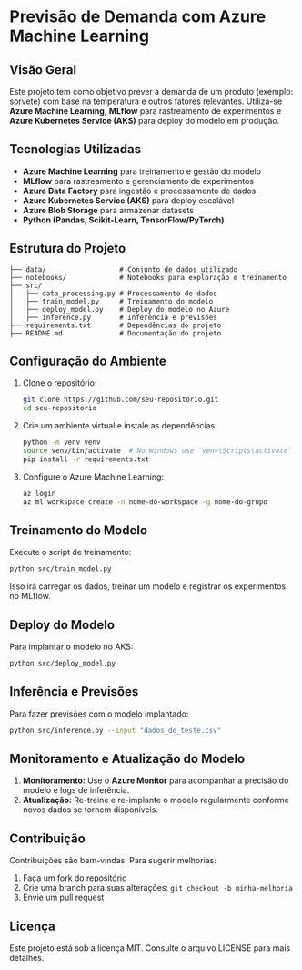 # Previsão de Demanda com Azure Machine Learning

## Visão Geral
Este projeto tem como objetivo prever a demanda de um produto (exemplo: sorvete) com base na temperatura e outros fatores relevantes. Utiliza-se **Azure Machine Learning**, **MLflow** para rastreamento de experimentos e **Azure Kubernetes Service (AKS)** para deploy do modelo em produção.

## Tecnologias Utilizadas
- **Azure Machine Learning** para treinamento e gestão do modelo
- **MLflow** para rastreamento e gerenciamento de experimentos
- **Azure Data Factory** para ingestão e processamento de dados
- **Azure Kubernetes Service (AKS)** para deploy escalável
- **Azure Blob Storage** para armazenar datasets
- **Python (Pandas, Scikit-Learn, TensorFlow/PyTorch)**

## Estrutura do Projeto
```
├── data/                  # Conjunto de dados utilizado
├── notebooks/             # Notebooks para exploração e treinamento
├── src/
│   ├── data_processing.py # Processamento de dados
│   ├── train_model.py     # Treinamento do modelo
│   ├── deploy_model.py    # Deploy do modelo no Azure
│   ├── inference.py       # Inferência e previsões
├── requirements.txt       # Dependências do projeto
├── README.md              # Documentação do projeto
```

## Configuração do Ambiente
1. Clone o repositório:
   ```bash
   git clone https://github.com/seu-repositorio.git
   cd seu-repositorio
   ```
2. Crie um ambiente virtual e instale as dependências:
   ```bash
   python -m venv venv
   source venv/bin/activate  # No Windows use `venv\Scripts\activate`
   pip install -r requirements.txt
   ```
3. Configure o Azure Machine Learning:
   ```bash
   az login
   az ml workspace create -n nome-do-workspace -g nome-do-grupo
   ```

## Treinamento do Modelo
Execute o script de treinamento:
```bash
python src/train_model.py
```
Isso irá carregar os dados, treinar um modelo e registrar os experimentos no MLflow.

## Deploy do Modelo
Para implantar o modelo no AKS:
```bash
python src/deploy_model.py
```

## Inferência e Previsões
Para fazer previsões com o modelo implantado:
```bash
python src/inference.py --input "dados_de_teste.csv"
```

## Monitoramento e Atualização do Modelo
1. **Monitoramento:** Use o **Azure Monitor** para acompanhar a precisão do modelo e logs de inferência.
2. **Atualização:** Re-treine e re-implante o modelo regularmente conforme novos dados se tornem disponíveis.

## Contribuição
Contribuições são bem-vindas! Para sugerir melhorias:
1. Faça um fork do repositório
2. Crie uma branch para suas alterações: `git checkout -b minha-melhoria`
3. Envie um pull request

## Licença
Este projeto está sob a licença MIT. Consulte o arquivo LICENSE para mais detalhes.


